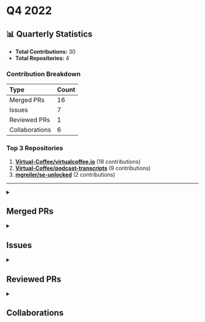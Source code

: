 # Q4 2022

## 📊 Quarterly Statistics

* **Total Contributions:** 30
* **Total Repositories:** 4

### Contribution Breakdown

| Type | Count |
| :--- | :--- |
| Merged PRs | 16 |
| Issues | 7 |
| Reviewed PRs | 1 |
| Collaborations | 6 |

### Top 3 Repositories

1. [**Virtual-Coffee/virtualcoffee.io**](https://github.com/Virtual-Coffee/virtualcoffee.io) (18 contributions)
2. [**Virtual-Coffee/podcast-transcripts**](https://github.com/Virtual-Coffee/podcast-transcripts) (9 contributions)
3. [**mgreiler/se-unlocked**](https://github.com/mgreiler/se-unlocked) (2 contributions)

---

<details>
  <summary><h2>Merged PRs</h2></summary>
<table style='width:100%; table-layout:fixed;'>
  <thead>
    <tr>
      <th style='width:5%;'>No.</th>
      <th style='width:20%;'>Project Name</th>
      <th style='width:20%;'>Title</th>
      <th style='width:35%;'>Description</th>
      <th style='width:20%;'>Date</th>
    </tr>
  </thead>
  <tbody>
    <tr>
      <td>1.</td>
      <td>Virtual-Coffee/podcast-transcripts</td>
      <td><a href='https://github.com/Virtual-Coffee/podcast-transcripts/pull/87'>Improve episode transcription Season 6 Episode 8</a></td>
      <td>## Link Issue<br>Closes #86  <br><br>## Description<br><br>- Improve transcript Season 6 Episode 8 with Shelley McHardy.<br>- Run `yarn check-srt` and fix incorrect timestamps.</td>
      <td>2022-12-28</td>
    </tr>
    <tr>
      <td>2.</td>
      <td>Virtual-Coffee/virtualcoffee.io</td>
      <td><a href='https://github.com/Virtual-Coffee/virtualcoffee.io/pull/776'>Add December 2022 newsletter to the website</a></td>
      <td>## Linked Issue<br><br>Closes #775 <br><br>&lt;!--<br><br>If you have a pull request related to a current issue please link to that issue number.<br><br>That issue can be linked to the pull request by using the side panel in the Github UI or using the `#` symbol followed by the number of the associated issue.<br><br>To link a pull request to an issue to show that a fix is in progress and to automatically close the issue when someone merges the pull request, type the keyword &quot;Closes&quot; followed by a reference to the issue. For example, Closes #404 or Closes Virtual-Coffee/virtualcoffee.io/issues/404.<br><br>--&gt;<br><br>## Description<br><br>- Add November 2022 newsletter.<br>- Update ` newsletters.ts`. <br><br>&lt;!--<br><br>A pull request description describes what constitutes the Pull Request and what changes you have made to the code.<br><br>It explains what you&#39;ve done, including any code changes, configuration changes, migrations included, new APIs introduced, changes made to old APIs, any new workers/crons introduced in the system, copy changes, and so on. You get the gist.<br><br>A good description informs everyone that is reaading it of the purpose of the pull request. This helps not just the current maintainers but anyone reading it now or in the future to understand your intent.<br><br>If the request is not complete but you want feedback use  Draft Pull Request option of the Pull request dropdown menu.<br><br>@mention individuals that you want to review the PR, and mention why. (“ @username I want to know what you think of this code.”)<br><br>--&gt;<br><br>## Methodology<br><br>&lt;!--<br><br>This section explains why the above changes explained were done.<br><br>Sometimes a developer feels that it&#39;s okay to write &quot;Business/Product requirement&quot; in the description. That&#39;s fine, but doing so defeats the purpose of this section.<br><br>If there is a better explanation as to why the changes were suggested, it&#39;s always good to attach a document reference link for that information.<br><br>A good &quot;Why&quot; section should explain the reasoning behind any changes.<br><br>--&gt;<br><br>## Code of Conduct<br><br>&gt; By submitting this pull request, you agree to follow our [Code of Conduct](https://virtualcoffee.io/code-of-conduct/)<br></td>
      <td>2022-12-15</td>
    </tr>
    <tr>
      <td>3.</td>
      <td>Virtual-Coffee/virtualcoffee.io</td>
      <td><a href='https://github.com/Virtual-Coffee/virtualcoffee.io/pull/763'>Update events page with recorded events section</a></td>
      <td>## Linked Issue<br><br>Closes #752 <br><br>&lt;!--<br><br>If you have a pull request related to a current issue please link to that issue number.<br><br>That issue can be linked to the pull request by using the side panel in the Github UI or using the `#` symbol followed by the number of the associated issue.<br><br>To link a pull request to an issue to show that a fix is in progress and to automatically close the issue when someone merges the pull request, type the keyword &quot;Closes&quot; followed by a reference to the issue. For example, Closes #404 or Closes Virtual-Coffee/virtualcoffee.io/issues/404.<br><br>--&gt;<br><br>## Description<br><br>- Add &quot;Recorded Events&quot; section to the Events page.<br><br>&lt;!--<br><br>A pull request description describes what constitutes the Pull Request and what changes you have made to the code.<br><br>It explains what you&#39;ve done, including any code changes, configuration changes, migrations included, new APIs introduced, changes made to old APIs, any new workers/crons introduced in the system, copy changes, and so on. You get the gist.<br><br>A good description informs everyone that is reaading it of the purpose of the pull request. This helps not just the current maintainers but anyone reading it now or in the future to understand your intent.<br><br>If the request is not complete but you want feedback use  Draft Pull Request option of the Pull request dropdown menu.<br><br>@mention individuals that you want to review the PR, and mention why. (“ @username I want to know what you think of this code.”)<br><br>--&gt;<br><br>## Methodology<br><br>&lt;!--<br><br>This section explains why the above changes explained were done.<br><br>Sometimes a developer feels that it&#39;s okay to write &quot;Business/Product requirement&quot; in the description. That&#39;s fine, but doing so defeats the purpose of this section.<br><br>If there is a better explanation as to why the changes were suggested, it&#39;s always good to attach a document reference link for that information.<br><br>A good &quot;Why&quot; section should explain the reasoning behind any changes.<br><br>--&gt;<br><br>## Code of Conduct<br><br>&gt; By submitting this pull request, you agree to follow our [Code of Conduct](https://virtualcoffee.io/code-of-conduct/)<br></td>
      <td>2022-12-07</td>
    </tr>
    <tr>
      <td>4.</td>
      <td>Virtual-Coffee/podcast-transcripts</td>
      <td><a href='https://github.com/Virtual-Coffee/podcast-transcripts/pull/85'>Improve episode transcription Season 3 Episode 3</a></td>
      <td>## Link Issue<br>Closes #57 <br><br>## Description<br><br>- Improve transcript Season 3 Episode 3 with Ayu Adiati.<br>- Run `yarn check-srt` and fix incorrect timestamps.</td>
      <td>2022-11-25</td>
    </tr>
    <tr>
      <td>5.</td>
      <td>Virtual-Coffee/podcast-transcripts</td>
      <td><a href='https://github.com/Virtual-Coffee/podcast-transcripts/pull/84'>Improve episode transcription Season 6 Episode 7</a></td>
      <td>## Link Issue<br>Closes #39 <br><br>## Description<br><br>- Improve transcript Season 6 Episode 7 with Ryan Kahn.<br>- Run `yarn check-srt` and fix incorrect timestamps.</td>
      <td>2022-11-11</td>
    </tr>
    <tr>
      <td>6.</td>
      <td>Virtual-Coffee/virtualcoffee.io</td>
      <td><a href='https://github.com/Virtual-Coffee/virtualcoffee.io/pull/745'>Add November 2022 newsletter to the website</a></td>
      <td>## Linked Issue<br><br>Closes #742 <br><br>&lt;!--<br><br>If you have a pull request related to a current issue please link to that issue number.<br><br>That issue can be linked to the pull request by using the side panel in the Github UI or using the `#` symbol followed by the number of the associated issue.<br><br>To link a pull request to an issue to show that a fix is in progress and to automatically close the issue when someone merges the pull request, type the keyword &quot;Closes&quot; followed by a reference to the issue. For example, Closes #404 or Closes Virtual-Coffee/virtualcoffee.io/issues/404.<br><br>--&gt;<br><br>## Description<br><br>- Add November 2022 newsletter.<br>- Update `newsletters.ts`<br><br>&lt;!--<br><br>A pull request description describes what constitutes the Pull Request and what changes you have made to the code.<br><br>It explains what you&#39;ve done, including any code changes, configuration changes, migrations included, new APIs introduced, changes made to old APIs, any new workers/crons introduced in the system, copy changes, and so on. You get the gist.<br><br>A good description informs everyone that is reaading it of the purpose of the pull request. This helps not just the current maintainers but anyone reading it now or in the future to understand your intent.<br><br>If the request is not complete but you want feedback use  Draft Pull Request option of the Pull request dropdown menu.<br><br>@mention individuals that you want to review the PR, and mention why. (“ @username I want to know what you think of this code.”)<br><br>--&gt;<br><br>## Methodology<br><br>&lt;!--<br><br>This section explains why the above changes explained were done.<br><br>Sometimes a developer feels that it&#39;s okay to write &quot;Business/Product requirement&quot; in the description. That&#39;s fine, but doing so defeats the purpose of this section.<br><br>If there is a better explanation as to why the changes were suggested, it&#39;s always good to attach a document reference link for that information.<br><br>A good &quot;Why&quot; section should explain the reasoning behind any changes.<br><br>--&gt;<br><br>## Code of Conduct<br><br>&gt; By submitting this pull request, you agree to follow our [Code of Conduct](https://virtualcoffee.io/code-of-conduct/)<br></td>
      <td>2022-11-06</td>
    </tr>
    <tr>
      <td>7.</td>
      <td>Virtual-Coffee/virtualcoffee.io</td>
      <td><a href='https://github.com/Virtual-Coffee/virtualcoffee.io/pull/728'>Convert `newsletters.js` to TypeScript</a></td>
      <td>## Linked Issue<br><br>Closes #688 <br><br>&lt;!--<br><br>If you have a pull request related to a current issue please link to that issue number.<br><br>That issue can be linked to the pull request by using the side panel in the Github UI or using the `#` symbol followed by the number of the associated issue.<br><br>To link a pull request to an issue to show that a fix is in progress and to automatically close the issue when someone merges the pull request, type the keyword &quot;Closes&quot; followed by a reference to the issue. For example, Closes #404 or Closes Virtual-Coffee/virtualcoffee.io/issues/404.<br><br>--&gt;<br><br>## Description<br><br>- Change file name from `newsletters.js` to `newsletters.ts`<br>- Implement TypeScript in `newsletters.ts`<br>- Add comments in `newsletters.ts`<br><br>&lt;!--<br><br>A pull request description describes what constitutes the Pull Request and what changes you have made to the code.<br><br>It explains what you&#39;ve done, including any code changes, configuration changes, migrations included, new APIs introduced, changes made to old APIs, any new workers/crons introduced in the system, copy changes, and so on. You get the gist.<br><br>A good description informs everyone that is reaading it of the purpose of the pull request. This helps not just the current maintainers but anyone reading it now or in the future to understand your intent.<br><br>If the request is not complete but you want feedback use  Draft Pull Request option of the Pull request dropdown menu.<br><br>@mention individuals that you want to review the PR, and mention why. (“ @username I want to know what you think of this code.”)<br><br>--&gt;<br><br>## Methodology<br><br>&lt;!--<br><br>This section explains why the above changes explained were done.<br><br>Sometimes a developer feels that it&#39;s okay to write &quot;Business/Product requirement&quot; in the description. That&#39;s fine, but doing so defeats the purpose of this section.<br><br>If there is a better explanation as to why the changes were suggested, it&#39;s always good to attach a document reference link for that information.<br><br>A good &quot;Why&quot; section should explain the reasoning behind any changes.<br><br>--&gt;<br><br>## Code of Conduct<br><br>&gt; By submitting this pull request, you agree to follow our [Code of Conduct](https://virtualcoffee.io/code-of-conduct/)<br></td>
      <td>2022-10-21</td>
    </tr>
    <tr>
      <td>8.</td>
      <td>Virtual-Coffee/virtualcoffee.io</td>
      <td><a href='https://github.com/Virtual-Coffee/virtualcoffee.io/pull/708'>Fix links on Table of Content in CONTRIBUTING.md</a></td>
      <td>## Linked Issue<br><br>Closes #707<br><br>&lt;!--<br><br>If you have a pull request related to a current issue please link to that issue number.<br><br>That issue can be linked to the pull request by using the side panel in the Github UI or using the `#` symbol followed by the number of the associated issue.<br><br>To link a pull request to an issue to show that a fix is in progress and to automatically close the issue when someone merges the pull request, type the keyword &quot;Closes&quot; followed by a reference to the issue. For example, Closes #404 or Closes Virtual-Coffee/virtualcoffee.io/issues/404.<br><br>--&gt;<br><br>## Description<br><br>Update `CONTRIBUTING.md`:<br>- Fix links on the Table of Content.<br>- Fix typos.<br>- Minor tweaks.<br>- Fix headings to follow semantic HTML.<br><br>&lt;!--<br><br>A pull request description describes what constitutes the Pull Request and what changes you have made to the code.<br><br>It explains what you&#39;ve done, including any code changes, configuration changes, migrations included, new APIs introduced, changes made to old APIs, any new workers/crons introduced in the system, copy changes, and so on. You get the gist.<br><br>A good description informs everyone that is reaading it of the purpose of the pull request. This helps not just the current maintainers but anyone reading it now or in the future to understand your intent.<br><br>If the request is not complete but you want feedback use  Draft Pull Request option of the Pull request dropdown menu.<br><br>@mention individuals that you want to review the PR, and mention why. (“ @username I want to know what you think of this code.”)<br><br>--&gt;<br><br>## Methodology<br><br>&lt;!--<br><br>This section explains why the above changes explained were done.<br><br>Sometimes a developer feels that it&#39;s okay to write &quot;Business/Product requirement&quot; in the description. That&#39;s fine, but doing so defeats the purpose of this section.<br><br>If there is a better explanation as to why the changes were suggested, it&#39;s always good to attach a document reference link for that information.<br><br>A good &quot;Why&quot; section should explain the reasoning behind any changes.<br><br>--&gt;<br><br>## Code of Conduct<br><br>&gt; By submitting this pull request, you agree to follow our [Code of Conduct](https://virtualcoffee.io/code-of-conduct/)<br></td>
      <td>2022-10-14</td>
    </tr>
    <tr>
      <td>9.</td>
      <td>mgreiler/se-unlocked</td>
      <td><a href='https://github.com/mgreiler/se-unlocked/pull/156'>Improve transcript 65 Harshit Chitalia</a></td>
      <td>## Issue Link<br><br>Closes #146<br><br>## Description<br><br>- Improve transcript Episode 65 with Harshit Chitalia.<br>- Keeping max. 81 chars per line.</td>
      <td>2022-10-14</td>
    </tr>
    <tr>
      <td>10.</td>
      <td>Virtual-Coffee/virtualcoffee.io</td>
      <td><a href='https://github.com/Virtual-Coffee/virtualcoffee.io/pull/702'>Update CONTRIBUTING and README files</a></td>
      <td>## Linked Issue<br><br>Closes #699 <br><br>&lt;!--<br><br>If you have a pull request related to a current issue please link to that issue number.<br><br>That issue can be linked to the pull request by using the side panel in the Github UI or using the `#` symbol followed by the number of the associated issue.<br><br>To link a pull request to an issue to show that a fix is in progress and to automatically close the issue when someone merges the pull request, type the keyword &quot;Closes&quot; followed by a reference to the issue. For example, Closes #404 or Closes Virtual-Coffee/virtualcoffee.io/issues/404.<br><br>--&gt;<br><br>## Description<br><br>- Update `CONTRIBUTING.md`:<br>  - Change the &quot;Local development&quot; title to &quot;Setting Up Local Environment To Work On Issues&quot; in .<br>  - Add bullet point with how to create new branch.<br>- Update `README.md`:<br>  - Add bullet points to &quot;Working On The Site&quot; section with the links to `CONTRIBUTING.md` and our open source resources on the website.<br>  - Minor tweaks and fix punctuations.<br><br>&lt;!--<br><br>A pull request description describes what constitutes the Pull Request and what changes you have made to the code.<br><br>It explains what you&#39;ve done, including any code changes, configuration changes, migrations included, new APIs introduced, changes made to old APIs, any new workers/crons introduced in the system, copy changes, and so on. You get the gist.<br><br>A good description informs everyone that is reaading it of the purpose of the pull request. This helps not just the current maintainers but anyone reading it now or in the future to understand your intent.<br><br>If the request is not complete but you want feedback use  Draft Pull Request option of the Pull request dropdown menu.<br><br>@mention individuals that you want to review the PR, and mention why. (“ @username I want to know what you think of this code.”)<br><br>--&gt;<br><br>## Methodology<br><br>&lt;!--<br><br>This section explains why the above changes explained were done.<br><br>Sometimes a developer feels that it&#39;s okay to write &quot;Business/Product requirement&quot; in the description. That&#39;s fine, but doing so defeats the purpose of this section.<br><br>If there is a better explanation as to why the changes were suggested, it&#39;s always good to attach a document reference link for that information.<br><br>A good &quot;Why&quot; section should explain the reasoning behind any changes.<br><br>--&gt;<br><br>## Code of Conduct<br><br>&gt; By submitting this pull request, you agree to follow our [Code of Conduct](https://virtualcoffee.io/code-of-conduct/)<br></td>
      <td>2022-10-13</td>
    </tr>
    <tr>
      <td>11.</td>
      <td>Virtual-Coffee/podcast-transcripts</td>
      <td><a href='https://github.com/Virtual-Coffee/podcast-transcripts/pull/83'>Improve transcript Season 4 Episode 2</a></td>
      <td>## Description<br><br>- Improve transcript Season 4 Episode 2 with Todd Libby.<br>- Run `yarn check-srt` and fix incorrect timestamps.</td>
      <td>2022-10-12</td>
    </tr>
    <tr>
      <td>12.</td>
      <td>Virtual-Coffee/podcast-transcripts</td>
      <td><a href='https://github.com/Virtual-Coffee/podcast-transcripts/pull/81'>Update Podcast Docs</a></td>
      <td>## Links<br>Closes #80 <br><br>## Description<br><br>- Replace `yarn srt-check` with `yarn check-srt` in the `improve-episode-transcription.md` file.<br>- Add explanation to fix incorrect timestamps format manually in the README file. </td>
      <td>2022-10-10</td>
    </tr>
    <tr>
      <td>13.</td>
      <td>Virtual-Coffee/podcast-transcripts</td>
      <td><a href='https://github.com/Virtual-Coffee/podcast-transcripts/pull/79'>Improve episode transcription Season 5 Special Kirk Day (5_999.srt)</a></td>
      <td>## Links<br>Closes #45 <br><br>## Description<br>- Improve transcript Season 5 Special Kirk Day episode.<br>- Fix timestamps manually.<br>- Run `yarn check-srt` and fix incorrect timestamp formatting.</td>
      <td>2022-10-10</td>
    </tr>
    <tr>
      <td>14.</td>
      <td>Virtual-Coffee/virtualcoffee.io</td>
      <td><a href='https://github.com/Virtual-Coffee/virtualcoffee.io/pull/668'>Add Code of Conduct link to the footer</a></td>
      <td>## Linked Issue<br><br>Closes #653<br><br>&lt;!--<br><br>If you have a pull request related to a current issue please link to that issue number.<br><br>That issue can be linked to the pull request by using the side panel in the Github UI or using the `#` symbol followed by the number of the associated issue.<br><br>To link a pull request to an issue to show that a fix is in progress and to automatically close the issue when someone merges the pull request, type the keyword &quot;Closes&quot; followed by a reference to the issue. For example, Closes #404 or Closes Virtual-Coffee/virtualcoffee.io/issues/404.<br><br>--&gt;<br><br>## Description<br><br>- Add Code of Conduct link to the footer.<br>- Add and use `&lt;Link to&gt;` to replace `&lt;a href&gt;` for internal links.<br><br>&lt;!--<br><br>A pull request description describes what constitutes the Pull Request and what changes you have made to the code.<br><br>It explains what you&#39;ve done, including any code changes, configuration changes, migrations included, new APIs introduced, changes made to old APIs, any new workers/crons introduced in the system, copy changes, and so on. You get the gist.<br><br>A good description informs everyone that is reaading it of the purpose of the pull request. This helps not just the current maintainers but anyone reading it now or in the future to understand your intent.<br><br>If the request is not complete but you want feedback use  Draft Pull Request option of the Pull request dropdown menu.<br><br>@mention individuals that you want to review the PR, and mention why. (“ @username I want to know what you think of this code.”)<br><br>--&gt;<br><br>## Methodology<br><br>&lt;!--<br><br>This section explains why the above changes explained were done.<br><br>Sometimes a developer feels that it&#39;s okay to write &quot;Business/Product requirement&quot; in the description. That&#39;s fine, but doing so defeats the purpose of this section.<br><br>If there is a better explanation as to why the changes were suggested, it&#39;s always good to attach a document reference link for that information.<br><br>A good &quot;Why&quot; section should explain the reasoning behind any changes.<br><br>--&gt;<br><br>## Code of Conduct<br><br>&gt; By submitting this pull request, you agree to follow our [Code of Conduct](https://virtualcoffee.io/code-of-conduct/)<br></td>
      <td>2022-10-05</td>
    </tr>
    <tr>
      <td>15.</td>
      <td>Virtual-Coffee/virtualcoffee.io</td>
      <td><a href='https://github.com/Virtual-Coffee/virtualcoffee.io/pull/658'>Add Hacktoberfest 2022 badge to profile</a></td>
      <td>* Add flare<br>* Edit Hashnode&#39;s username<br><br>## Linked Issue<br><br>#643 <br><br>&lt;!--<br><br>If you have a pull request related to a current issue please link to that issue number.<br><br>That issue can be linked to the pull request by using the side panel in the Github UI or using the `#` symbol followed by the number of the associated issue.<br><br>To link a pull request to an issue to show that a fix is in progress and to automatically close the issue when someone merges the pull request, type the keyword &quot;Closes&quot; followed by a reference to the issue. For example, Closes #404 or Closes Virtual-Coffee/virtualcoffee.io/issues/404.<br><br>--&gt;<br><br>## Description<br><br>- Add Hacktoberfest 2022 badge to Ayu&#39;s member profile.<br>- Add flare<br>- Edit Hashnode&#39;s username.<br><br>&lt;!--<br><br>A pull request description describes what constitutes the Pull Request and what changes you have made to the code.<br><br>It explains what you&#39;ve done, including any code changes, configuration changes, migrations included, new APIs introduced, changes made to old APIs, any new workers/crons introduced in the system, copy changes, and so on. You get the gist.<br><br>A good description informs everyone that is reaading it of the purpose of the pull request. This helps not just the current maintainers but anyone reading it now or in the future to understand your intent.<br><br>If the request is not complete but you want feedback use  Draft Pull Request option of the Pull request dropdown menu.<br><br>@mention individuals that you want to review the PR, and mention why. (“ @username I want to know what you think of this code.”)<br><br>--&gt;<br><br>## Methodology<br><br>&lt;!--<br><br>This section explains why the above changes explained were done.<br><br>Sometimes a developer feels that it&#39;s okay to write &quot;Business/Product requirement&quot; in the description. That&#39;s fine, but doing so defeats the purpose of this section.<br><br>If there is a better explanation as to why the changes were suggested, it&#39;s always good to attach a document reference link for that information.<br><br>A good &quot;Why&quot; section should explain the reasoning behind any changes.<br><br>--&gt;<br><br>## Code of Conduct<br><br>&gt; By submitting this pull request, you agree to follow our [Code of Conduct](https://virtualcoffee.io/code-of-conduct/)<br></td>
      <td>2022-10-04</td>
    </tr>
    <tr>
      <td>16.</td>
      <td>Virtual-Coffee/virtualcoffee.io</td>
      <td><a href='https://github.com/Virtual-Coffee/virtualcoffee.io/pull/657'>Add October 2022 newsletter to website</a></td>
      <td>## Linked Issue<br><br>Closes #644 <br><br>&lt;!--<br><br>If you have a pull request related to a current issue please link to that issue number.<br><br>That issue can be linked to the pull request by using the side panel in the Github UI or using the `#` symbol followed by the number of the associated issue.<br><br>To link a pull request to an issue to show that a fix is in progress and to automatically close the issue when someone merges the pull request, type the keyword &quot;Closes&quot; followed by a reference to the issue. For example, Closes #404 or Closes Virtual-Coffee/virtualcoffee.io/issues/404.<br><br>--&gt;<br><br>## Description<br><br>- Add the October 2022 newsletter.<br>- Update `newsletter.js` to add the issue to the index.<br><br>&lt;!--<br><br>A pull request description describes what constitutes the Pull Request and what changes you have made to the code.<br><br>It explains what you&#39;ve done, including any code changes, configuration changes, migrations included, new APIs introduced, changes made to old APIs, any new workers/crons introduced in the system, copy changes, and so on. You get the gist.<br><br>A good description informs everyone that is reaading it of the purpose of the pull request. This helps not just the current maintainers but anyone reading it now or in the future to understand your intent.<br><br>If the request is not complete but you want feedback use  Draft Pull Request option of the Pull request dropdown menu.<br><br>@mention individuals that you want to review the PR, and mention why. (“ @username I want to know what you think of this code.”)<br><br>--&gt;<br><br>## Methodology<br><br>&lt;!--<br><br>This section explains why the above changes explained were done.<br><br>Sometimes a developer feels that it&#39;s okay to write &quot;Business/Product requirement&quot; in the description. That&#39;s fine, but doing so defeats the purpose of this section.<br><br>If there is a better explanation as to why the changes were suggested, it&#39;s always good to attach a document reference link for that information.<br><br>A good &quot;Why&quot; section should explain the reasoning behind any changes.<br><br>--&gt;<br><br>## Code of Conduct<br><br>&gt; By submitting this pull request, you agree to follow our [Code of Conduct](https://virtualcoffee.io/code-of-conduct/)<br></td>
      <td>2022-10-04</td>
    </tr>
  </tbody>
</table>
</details>

<details>
  <summary><h2>Issues</h2></summary>
<table style='width:100%; table-layout:fixed;'>
  <thead>
    <tr>
      <th style='width:5%;'>No.</th>
      <th style='width:20%;'>Project Name</th>
      <th style='width:20%;'>Title</th>
      <th style='width:35%;'>Description</th>
      <th style='width:20%;'>Date</th>
    </tr>
  </thead>
  <tbody>
    <tr>
      <td>1.</td>
      <td>Virtual-Coffee/podcast-transcripts</td>
      <td><a href='https://github.com/Virtual-Coffee/podcast-transcripts/issues/86'>Improve episode transcription Season 6 Episode 8</a></td>
      <td>## Issue Context<br><br>Our podcast&#39;s transcriptions are automatically generated, so there would be typos or missing words. <br><br>We want to improve every episode&#39;s transcription so they can be accessible to everyone. Currently, we are doing this manually.<br><br>## Steps To Update<br><br>- Open the file of the podcast&#39;s episode. <br>  e.g.: `1_0.srt` means season 1 episode 0<br>-  Listen to the podcast&#39;s episode and improve the transcript based on your hearing.<br>-  [Fix the format](https://github.com/Virtual-Coffee/podcast-transcripts#fixing-formatting-issues) by running `yarn check-srt`.<br>- After running `yarn check-srt`, fix timestamps suggestions format manually, if any.<br><br>## Accessibility Resources<br><br>- [Transcribing Audio to Text - W3C WAI](https://www.w3.org/WAI/media/av/transcribing/)<br><br>If you have questions or need help, please let us know.<br></td>
      <td>2022-12-28</td>
    </tr>
    <tr>
      <td>2.</td>
      <td>Virtual-Coffee/virtualcoffee.io</td>
      <td><a href='https://github.com/Virtual-Coffee/virtualcoffee.io/issues/775'>Add December 2022 newsletter to the website </a></td>
      <td>## Issue Context<br><br>Every month, we try to get the newsletter up on the site within a week of emailing it. Currently, we&#39;re moving them over &quot;by hand.&quot;<br><br>## Steps to update<br><br>In the code base, navigate to `app &gt; routes &gt; newsletter &gt; issues` and create a new file `2022-12.jsx`.<br>You can look at the existing newsletters ( `app &gt; routes &gt; newsletter &gt; issues`) as a template.<br><br>Make sure to add it to the index by following the steps in [Newsletters section in our README](https://github.com/Virtual-Coffee/virtualcoffee.io#newsletters) and update the content accordingly based on our email newsletter.<br><br>If you have questions, please let us know. We&#39;re up for pairing if anyone wants to walk through this!</td>
      <td>2022-12-14</td>
    </tr>
    <tr>
      <td>3.</td>
      <td>Virtual-Coffee/virtualcoffee.io</td>
      <td><a href='https://github.com/Virtual-Coffee/virtualcoffee.io/issues/742'>Add November 2022 newsletter to the website</a></td>
      <td>## Issue Context<br><br>Every month, we try to get the newsletter up on the site within a week of emailing it. Currently, we&#39;re moving them over &quot;by hand.&quot;<br><br>## Steps to update<br><br>In the code base, navigate to `app &gt; routes &gt; newsletter &gt; issues` and create a new file `2022-11.jsx`.<br>You can look at the existing newsletters ( `app &gt; routes &gt; newsletter &gt; issues`) as a template.<br><br>Make sure to add it to the index by following the steps in [Newsletters section in our README](https://github.com/Virtual-Coffee/virtualcoffee.io#newsletters) and update the content accordingly based on our email newsletter.<br><br>If you have questions, please let us know. We&#39;re up for pairing if anyone wants to walk through this!</td>
      <td>2022-11-05</td>
    </tr>
    <tr>
      <td>4.</td>
      <td>Virtual-Coffee/virtualcoffee.io</td>
      <td><a href='https://github.com/Virtual-Coffee/virtualcoffee.io/issues/707'>Fix links on the Table of Contents in CONTRIBUTING.md</a></td>
      <td>### Is there an existing issue for this?<br><br>- [X] I have searched the existing issues<br><br>### Context for documentation change<br><br>Some links on the Table of Content (TOC) in `CONTRIBUTING.md` are not correct. <br><br>### Proposed solution<br><br>Fix the links in the TOC.<br><br>### Resources that can help<br><br>_No response_<br><br>### Collaborators<br><br>_No response_<br><br>### Code of Conduct<br><br>- [X] I&#39;ve read the Code of Conduct and understand my responsibilities as a member of the Virtual Coffee community</td>
      <td>2022-10-14</td>
    </tr>
    <tr>
      <td>5.</td>
      <td>Virtual-Coffee/virtualcoffee.io</td>
      <td><a href='https://github.com/Virtual-Coffee/virtualcoffee.io/issues/699'>Add creating a new branch for contribution</a></td>
      <td>### Is there an existing issue for this?<br><br>- [X] I have searched the existing issues<br><br>### Context for documentation change<br><br>Noticed some contributors made changes directly on `main` branch. We want to make sure that we provide information that all contributors should create a new branch to work on changes to avoid pushing changes directly to `main` branch and keep it clean.<br><br>### Proposed solution<br><br>- Add information and how to create new branch in the `CONTRIBUTING.md`.<br>- We can use the [Local Development](https://github.com/Virtual-Coffee/virtualcoffee.io/blob/main/CONTRIBUTING.md#local-development) section to add this information.<br>- Maybe change the title as well to &quot;Working On Issues&quot; or &quot;Local Environment Preparation&quot; or &quot;Setting Up Local Environment&quot;.<br>- Link the `CONTRIBUTING.md` to all VC repos.<br><br>**Additional and need some thoughts**:<br>- Link the `CONTRIBUTING.md` to [Working on the site](https://github.com/Virtual-Coffee/virtualcoffee.io#working-on-the-site) section in the `README.md`.<br>  It would be something like:<br>    ```markdown<br>      ## Working on the site<br>      - This site is built using Remix.<br>      - Please refer to our CONTRIBUTING guidelines to make contributions.<br>     ```<br><br>### Resources that can help<br><br>_No response_<br><br>### Collaborators<br><br>@danieltott we have a section of [Working With Issues](https://github.com/Virtual-Coffee/virtualcoffee.io/blob/main/CONTRIBUTING.md#working-with-issues).<br>Would the new title of &quot;Working On Issues&quot; be confusing?<br>I&#39;m thinking of &quot;Local Environment Preparation&quot; or &quot;Setting Up Local Environment&quot;. Any thoughts?<br><br>### Code of Conduct<br><br>- [X] I&#39;ve read the Code of Conduct and understand my responsibilities as a member of the Virtual Coffee community</td>
      <td>2022-10-12</td>
    </tr>
    <tr>
      <td>6.</td>
      <td>Virtual-Coffee/podcast-transcripts</td>
      <td><a href='https://github.com/Virtual-Coffee/podcast-transcripts/issues/80'>Update Docs</a></td>
      <td>## Issue Context<br><br>- In the issues template, a couple of bullet points consist of `yarn srt-check`. But the correct command is `yarn check-srt`.<br>- Besides in the issue, we want to have an explanation in the README to fix the incorrect timestamps format manually after running `yarn check-srt`.<br><br>## Steps To Update<br>- Replace `yarn srt-check` with `yarn check-srt` in the `improve-episode-transcription.md` file.<br>- Add and explanation to fix the incorrect timestamps format manually in the README file.</td>
      <td>2022-10-10</td>
    </tr>
    <tr>
      <td>7.</td>
      <td>Virtual-Coffee/virtualcoffee.io</td>
      <td><a href='https://github.com/Virtual-Coffee/virtualcoffee.io/issues/644'>Add October 2022 newsletter to the website</a></td>
      <td>## Issue Context<br><br>Every month, we try to get the newsletter up on the site within a week of emailing it. Currently, we&#39;re moving them over &quot;by hand.&quot;<br><br>## Steps to update<br><br>In the code base, navigate to `app &gt; routes &gt; newsletter &gt; issues` and create a new file `2022-10.jsx`.<br>You can look at the existing newsletters ( `app &gt; routes &gt; newsletter &gt; issues`) as a template.<br><br>Make sure to add it to the index by following the steps in [Newsletters section in our README](https://github.com/Virtual-Coffee/virtualcoffee.io#newsletters) and update the content accordingly based on our email newsletter.<br><br>If you have questions, please let us know. We&#39;re up for pairing if anyone wants to walk through this!</td>
      <td>2022-10-03</td>
    </tr>
  </tbody>
</table>
</details>

<details>
  <summary><h2>Reviewed PRs</h2></summary>
<table style='width:100%; table-layout:fixed;'>
  <thead>
    <tr>
      <th style='width:5%;'>No.</th>
      <th style='width:20%;'>Project Name</th>
      <th style='width:20%;'>Title</th>
      <th style='width:35%;'>Description</th>
      <th style='width:20%;'>Date</th>
    </tr>
  </thead>
  <tbody>
    <tr>
      <td>1.</td>
      <td>Virtual-Coffee/podcast-transcripts</td>
      <td><a href='https://github.com/Virtual-Coffee/podcast-transcripts/pull/78'>update transcript for 4_2</a></td>
      <td>### Description<br>Improved auto generated transcripts for  Season 4 Episode 2 with Todd Libby.<br>Ran yarn check-srt to fix incorrect timestamp formatting.<br>Fixed colon error<br><br>closes #47 </td>
      <td>2022-10-12</td>
    </tr>
  </tbody>
</table>
</details>

<details>
  <summary><h2>Collaborations</h2></summary>
<table style='width:100%; table-layout:fixed;'>
  <thead>
    <tr>
      <th style='width:5%;'>No.</th>
      <th style='width:20%;'>Project Name</th>
      <th style='width:20%;'>Title</th>
      <th style='width:35%;'>Description</th>
      <th style='width:20%;'>Date</th>
    </tr>
  </thead>
  <tbody>
    <tr>
      <td>1.</td>
      <td>Virtual-Coffee/virtualcoffee.io</td>
      <td><a href='https://github.com/Virtual-Coffee/virtualcoffee.io/issues/752'>Add section to events page about our youtube page</a></td>
      <td>### Is there an existing issue for this?<br><br>- [X] I have searched the existing issues<br><br>### Issue Context<br><br>There&#39;s not a ton of visibility to our [YouTube channel](https://youtube.com/@VirtualCoffeeIO) on the site - I think a good spot for this would be the top of the [events page](https://virtualcoffee.io/events).<br><br><br><br>### Proposed solution<br><br>The simplest solution would be an additional paragraph in the intro section saying something like &quot;many of our events are recorded, you can find them here&quot;. Or maybe a little bit more calling out some of our playlists/series...<br><br>Bonus points:<br><br>~Not sure if this is a good idea or not, but we could pull in the latest x videos and display bigger thumbnails links to them? I don&#39;t think I&#39;d want to embed videos but certainly grabbing some data in the loader and displaying them here could be cool. This would take some more design thought obviously, and it might not even work visually, so if someone took this part on, you&#39;d have to be ok with possibly trashing the work at the end if that&#39;s what happens.~<br><br>~This would need to be a server-side thing (done in the loader), not a client-side thing. IE I won&#39;t want to be loading any client-side js from youtube.~<br><br>Edit: Doing this later<br><br>### Alternatives Considered<br><br>_No response_<br><br>### Additional Resources<br><br>- [YouTube Data API Node.js Quickstart](https://developers.google.com/youtube/v3/quickstart/nodejs)<br>- [remix loaders](https://remix.run/docs/en/v1/api/conventions#loader)<br><br>### Code of Conduct<br><br>- [X] I&#39;ve read the Code of Conduct and understand my responsibilities as a member of the Virtual Coffee community</td>
      <td>2022-12-15</td>
    </tr>
    <tr>
      <td>2.</td>
      <td>Virtual-Coffee/virtualcoffee.io</td>
      <td><a href='https://github.com/Virtual-Coffee/virtualcoffee.io/issues/653'>Add Code of Conduct link to the footer</a></td>
      <td>### Is there an existing issue for this?<br><br>- [X] I have searched the existing issues<br><br>### Issue Context<br><br>To make it easier to find, let&#39;s add a link to [our Code of Conduct](https://virtualcoffee.io/code-of-conduct) in the footer of the site.<br><br>### Proposed solution<br><br>In [app/components/layouts/Root.jsx](https://github.com/Virtual-Coffee/virtualcoffee.io/blob/main/app/components/layouts/Root.jsx), add a link to `/code-of-conduct` right after the &quot;Contact Us&quot; link.<br><br>### Alternatives Considered<br><br>_No response_<br><br>### Additional Resources<br><br>_No response_<br><br>### Code of Conduct<br><br>- [X] I&#39;ve read the Code of Conduct and understand my responsibilities as a member of the Virtual Coffee community</td>
      <td>2022-10-05</td>
    </tr>
    <tr>
      <td>3.</td>
      <td>mgreiler/se-unlocked</td>
      <td><a href='https://github.com/mgreiler/se-unlocked/issues/146'>Improve transcript 65 Harshit Chitalia</a></td>
      <td>Please help improve the transcript for this episode.<br><br>- You can either listen to the episode and improve the transcript based on what you hear.<br>- Another option is to read through the transcript and improve it purely based on the issues you detect when reading it.<br>- You do not have to improve the complete transcript. You can also only work on half of it.<br>- Every little help to make the podcast more accessible is awesome.<br>- If you need help, please feel free to reach out to me<br><br>BTW, the transcript has an intentional ~80-chars max line wrap (i.e., a new line starts after max 80 chars). Please keep it in that format. Thank you.</td>
      <td>2022-10-15</td>
    </tr>
    <tr>
      <td>4.</td>
      <td>Virtual-Coffee/virtualcoffee.io</td>
      <td><a href='https://github.com/Virtual-Coffee/virtualcoffee.io/issues/643'>Give yourself the Hacktoberfest2022 badge!</a></td>
      <td>---<br><br>### Note - only PRs from existing Virtual Coffee members participating in the Virtual Coffee Hacktoberfest Initiative will be accepted.<br><br>---<br><br>### First step - complete #13 if you haven&#39;t already!<br><br>If you haven&#39;t completed #13 already, it is perfectly fine to do that _and_ this in the same Pull Request.<br><br>### Steps:<br><br>- Find your member file (it will be `members/members/yourgithubuser.ts` where `yourgithubuser` is your user name on github.<br>- Near the end of the file, there is a `badges` array:<br>  ```js<br>  badges: [],<br>  ```<br>- Add `&#39;Hacktoberfest2022&#39;` to the array<br>- Save, commit, and file a Pull Request!<br>- Bonus: while you&#39;re in there, take a look at the `flare` section for a little bit of fun 😁<br><br>Our [original issue for adding your member profile](https://github.com/Virtual-Coffee/virtualcoffee.io/issues/13) has a lot of details about previewing locally and interacting with GitHub - definitely check that out if you&#39;d like to preview locally!<br></td>
      <td>2022-11-28</td>
    </tr>
    <tr>
      <td>5.</td>
      <td>Virtual-Coffee/virtualcoffee.io</td>
      <td><a href='https://github.com/Virtual-Coffee/virtualcoffee.io/issues/616'>Update site to reflect new membership guidelines</a></td>
      <td>- active volunteers must invite new members<br>- new members must join a coffee first <br>- slack invites to members who attend should be sent within 24 hrs. <br>- we believe that live interaction is part of what makes VC special; we continually try to provide support to all of our members no matter what stage they&#39;re at; we value the health of the community over growth every single day.</td>
      <td>2022-10-05</td>
    </tr>
    <tr>
      <td>6.</td>
      <td>BekahHW/postpartum-wellness-app</td>
      <td><a href='https://github.com/BekahHW/postpartum-wellness-app/issues/56'>Add a mindfulness screen</a></td>
      <td>We have the positivity toolbox, and now we need to add some activities for each of the &quot;tools.&quot; This is for the Mindfulness Screen.<br><br>## Steps<br>_I need to add some thoughts on design, but for now, it needs to stay consistent with the colors and fonts we&#39;ve been using._<br>- [ ] Create a file called MindfulnessScreen<br>- [ ] For this screen, let&#39;s start by hard-coding this mindfulness activity:<br>       - &quot;Let&#39;s be present at this moment through all of our senses: What do you hear? What do you see? What can you taste? <br>       What can you smell? What can you feel?&quot;<br>- [ ] In the positivity toolbox, add this to the path for the mindfulness card.<br></td>
      <td>2022-10-12</td>
    </tr>
  </tbody>
</table>
</details>

